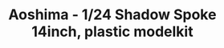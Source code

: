 ---
layout: product
title: "Aoshima - 1/24 Shadow Spoke 14inch, plastic modelkit"
price: "TBA" 
desc: "N/A"
img_path: "/assets/img/AO53225.webp"
brand: "N/A"
available: false
special_offer: false
new: false
soon: false
cat: "010000"
subcat: "013700"
subsubcat: "0N/A"
sifra: "AO53225"
popular: false
spec: false
---